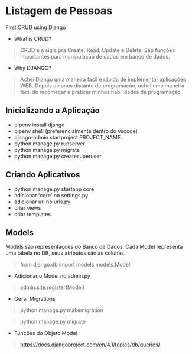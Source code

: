 # Listagem de Pessoas

First CRUD using Django

- What is CRUD?
>  CRUD é a sigla pra Create, Read, Update e Delete.
  São funções importantes para manipulação de dados em banco de dados.

- Why DJANGO?
>  Achei Django uma maneira facil e rápida de implementar aplicações WEB. Depois de anos distante da programação, achei uma maneira facil de recomeçar e praticar minhas habilidades de programação

## Inicializando a Aplicação
- pipenv install django
- pipenv shell (preferencialmente dentro do vscode)
- django-admin startproject PROJECT_NAME .
- python manage.py runserver
- python manage.py migrate 
- python manage.py createsuperuser

## Criando Aplicativos

- python manage.py startapp core
- adicionar 'core' no settings.py
- adicionar url no urls.py
- criar views
- criar templates

## Models

Models são representações do Banco de Dados. Cada Model representa uma tabela no DB, seus atributos são as colunas.
>  from django.db import models
>  models.Model 

- Adicionar o Model no admin.py
> admin.site.register(Model)

- Gerar Migrations
>    python manage.py makemigration

>    python manage.py migrate

- Funções do Objeto Model
> https://docs.djangoproject.com/en/4.1/topics/db/queries/